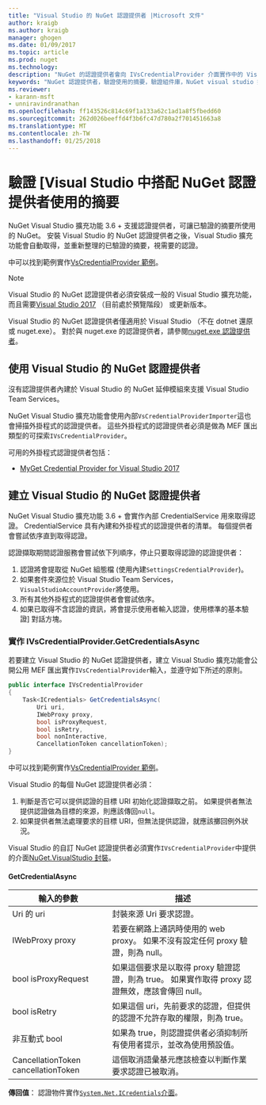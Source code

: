 ```yaml
---
title: "Visual Studio 的 NuGet 認證提供者 |Microsoft 文件"
author: kraigb
ms.author: kraigb
manager: ghogen
ms.date: 01/09/2017
ms.topic: article
ms.prod: nuget
ms.technology: 
description: "NuGet 的認證提供者會向 IVsCredentialProvider 介面實作中的 Visual Studio 擴充功能的摘要。"
keywords: "NuGet 認證提供者，驗證使用的摘要，驗證組件庫，NuGet visual studio 擴充功能"
ms.reviewer:
- karann-msft
- unniravindranathan
ms.openlocfilehash: ff143526c814c69f1a133a62c1ad1a8f5fbedd60
ms.sourcegitcommit: 262d026beeffd4f3b6fc47d780a2f701451663a8
ms.translationtype: MT
ms.contentlocale: zh-TW
ms.lasthandoff: 01/25/2018
---
```

# <a name="authenticating-feeds-in-visual-studio-with-nuget-credential-providers"></a>驗證 [Visual Studio 中搭配 NuGet 認證提供者使用的摘要

NuGet Visual Studio 擴充功能 3.6 + 支援認證提供者，可讓已驗證的摘要所使用的 NuGet。
安裝 Visual Studio 的 NuGet 認證提供者之後，Visual Studio 擴充功能會自動取得，並重新整理的已驗證的摘要，視需要的認證。

中可以找到範例實作[VsCredentialProvider 範例](https://github.com/NuGet/Samples/tree/master/VsCredentialProvider)。

> [!Note]
> Visual Studio 的 NuGet 認證提供者必須安裝成一般的 Visual Studio 擴充功能，而且需要[Visual Studio 2017](https://aka.ms/vs/15/preview/vs_enterprise) （目前處於預覽階段） 或更新版本。
>
> Visual Studio 的 NuGet 認證提供者僅適用於 Visual Studio （不在 dotnet 還原或 nuget.exe）。 對於與 nuget.exe 的認證提供者，請參閱[nuget.exe 認證提供者](nuget-exe-Credential-providers.md)。

## <a name="available-nuget-credential-providers-for-visual-studio"></a>使用 Visual Studio 的 NuGet 認證提供者

沒有認證提供者內建於 Visual Studio 的 NuGet 延伸模組來支援 Visual Studio Team Services。

NuGet Visual Studio 擴充功能會使用內部`VsCredentialProviderImporter`這也會掃描外掛程式的認證提供者。 這些外掛程式的認證提供者必須是做為 MEF 匯出類型的可探索`IVsCredentialProvider`。

可用的外掛程式認證提供者包括：

- [MyGet Credential Provider for Visual Studio 2017](http://docs.myget.org/docs/reference/credential-provider-for-visual-studio)

## <a name="creating-a-nuget-credential-provider-for-visual-studio"></a>建立 Visual Studio 的 NuGet 認證提供者

NuGet Visual Studio 擴充功能 3.6 + 會實作內部 CredentialService 用來取得認證。 CredentialService 具有內建和外掛程式的認證提供者的清單。 每個提供者會嘗試依序直到取得認證。

認證擷取期間認證服務會嘗試依下列順序，停止只要取得認證的認證提供者：

1. 認證將會提取從 NuGet 組態檔 (使用內建`SettingsCredentialProvider`)。
1. 如果套件來源位於 Visual Studio Team Services，`VisualStudioAccountProvider`將使用。
1. 所有其他外掛程式的認證提供者會嘗試依序。
1. 如果已取得不含認證的資訊，將會提示使用者輸入認證，使用標準的基本驗證] 對話方塊。

### <a name="implementing-ivscredentialprovidergetcredentialsasync"></a>實作 IVsCredentialProvider.GetCredentialsAsync

若要建立 Visual Studio 的 NuGet 認證提供者，建立 Visual Studio 擴充功能會公開公用 MEF 匯出實作`IVsCredentialProvider`輸入，並遵守如下所述的原則。

```cs
public interface IVsCredentialProvider
{
    Task<ICredentials> GetCredentialsAsync(
        Uri uri,
        IWebProxy proxy,
        bool isProxyRequest,
        bool isRetry,
        bool nonInteractive,
        CancellationToken cancellationToken);
}
```

中可以找到範例實作[VsCredentialProvider 範例](https://github.com/NuGet/Samples/tree/master/VsCredentialProvider)。

Visual Studio 的每個 NuGet 認證提供者必須：

1. 判斷是否它可以提供認證的目標 URI 初始化認證擷取之前。 如果提供者無法提供認證做為目標的來源，則應該傳回`null`。
1. 如果提供者無法處理要求的目標 URI，但無法提供認證，就應該擲回例外狀況。

Visual Studio 的自訂 NuGet 認證提供者必須實作`IVsCredentialProvider`中提供的介面[NuGet.VisualStudio 封裝](https://www.nuget.org/packages/NuGet.VisualStudio/)。

#### <a name="getcredentialasync"></a>GetCredentialAsync

| 輸入的參數 |描述|
| ----------------|-----------|
| Uri 的 uri | 封裝來源 Uri 要求認證。|
| IWebProxy proxy | 若要在網路上通訊時使用的 web proxy。 如果不沒有設定任何 proxy 驗證，則為 null。 |
| bool isProxyRequest | 如果這個要求是以取得 proxy 驗證認證，則為 true。 如果實作取得 proxy 認證無效，應該會傳回 null。 |
| bool isRetry | 如果這個 uri，先前要求的認證，但提供的認證不允許存取的權限，則為 true。 |
| 非互動式 bool | 如果為 true，則認證提供者必須抑制所有使用者提示，並改為使用預設值。 |
| CancellationToken cancellationToken | 這個取消語彙基元應該檢查以判斷作業要求認證已被取消。 |

**傳回值**： 認證物件實作[`System.Net.ICredentials`介面](/dotnet/api/system.net.icredentials?view=netstandard-2.0)。
